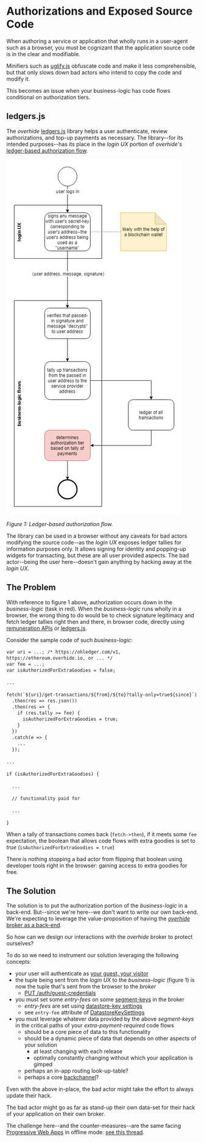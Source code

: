# Authorizations and Exposed Source Code

When authoring a service or application that wholly runs in a user-agent such as a browser, you must be cognizant that the application source code is in the clear and modifiable.

Minifiers such as [uglify.js](https://www.npmjs.com/package/uglify-js) obfuscate code and make it less comprehensible, but that only slows down bad actors who intend to copy the code and modify it.

This becomes an issue when your business-logic has code flows conditional on authorization tiers.

## ledgers.js

The *overhide* [ledgers.js](https://www.npmjs.com/package/ledgers.js) library helps a user authenticate, review authorizations, and top-up payments as necessary.  The library--for its intended purposes--has its place in the *login UX* portion of *overhide's* [ledger-based authorization flow](https://github.com/overhide/ledgers.js/blob/master/why/why.md).  

![](images/authR-exposed.png)

*Figure 1: Ledger-based authorization flow.*

The library can be used in a browser without any caveats for bad actors modifying the source code--as the *login UX* exposes ledger tallies for information purposes only.  It allows signing for identity and popping-up widgets for transacting, but these are all user provided aspects.  The bad actor--being the user here--doesn't gain anything by hacking away at the *login UX*.

## The Problem

With reference to figure 1 above, authorization occurs down in the *business-logic* (task in red).  When the *business-logic* runs wholly in a browser, the wrong thing to do would be to check signature legitimacy and fetch ledger tallies right then and there, in browser code, directly using [remuneration APIs](remuneration-api.md) or [ledgers.js](https://www.npmjs.com/package/ledgers.js).

Consider the sample code of such *business-logic*:

```
var uri = ...; /* https://ohledger.com/v1, https://ethereum.overhide.io, or ... */
var fee = ...;
var isAuthorizedForExtraGoodies = false;

...

fetch(`${uri}/get-transactions/${from}/${to}?tally-only=true${since}`)
  .then(res => res.json())
  .then(res => {
    if (res.tally >= fee) {
      isAuthorizedForExtraGoodies = true;
    }
  })
  .catch(e => {
    ...
  });

...

if (isAuthorizedForExtraGoodies) {
  
  ...

  // functionality paid for

  ...

}
```

When a tally of transactions comes back (`fetch->then`), if it meets some `fee` expectation, the boolean that allows code flows with extra goodies is set to *true* (`isAuthorizedForExtraGoodies = true`)

There is nothing stopping a bad actor from flipping that boolean using developer tools right in the browser:  gaining access to extra goodies for free.

## The Solution

The solution is to put the authorization portion of the *business-logic* in a back-end.  But--since we're here--we don't want to write our own back-end.  We're expecting to leverage the value-proposition of having the [*overhide* broker as a back-end](https://overhide.io/#6/p6-1).

So how can we design our interactions with the *overhide* broker to protect ourselves?

To do so we need to instrument our solution leveraging the following concepts:

* your user will authenticate as [your guest, your visitor](glossary.md#invitee-visitor-guest)
* the tuple being sent from the *login UX* to the *business-logic* (figure 1) is now the tuple that's sent from the browser to the *broker*
    * [PUT /auth/guest-credentials](https://overhide.github.io/overhide/docs/broker.html#operation--auth-guest-credentials-put)
* you must set some *entry-fees* on some [segment-keys](glossary.md#segment-key) in the broker
    * *entry-fees* are set using [datastore-key settings](https://overhide.github.io/overhide/docs/broker.html#tag-datastore-key-settings)
    * see `entry-fee` attribute of [DatastoreKeySettings](https://overhide.github.io/overhide/docs/broker.html#definition-DatastoreKeySettings) 
* you must leverage whatever data provided by the above *segment-keys* in the critical paths of your *extra-payment-required* code flows
    * should be a core piece of data to this functionality
    * should be a dynamic piece of data that depends on other aspects of your solution
        * at least changing with each release
        * optimally constantly changing without which your application is gimped
    * perhaps an in-app routing look-up-table?
    * perhaps a core [backchannel](glossary.md#backchannel-queue)?

Even with the above in-place, the bad actor might take the effort to always update their hack.

The bad actor might go as far as stand-up their own data-set for their hack of your application on their own broker.

The challenge here--and the counter-measures--are the same facing [Progressive Web Apps](https://developers.google.com/web/progressive-web-apps/) in offline mode: [see this thread](https://www.reddit.com/r/PWA/comments/b5ugcg/counters_to_inbrowser_hacks_of_offline_pwas/).

